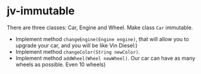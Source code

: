 # jv-immutable

There are three classes: Car, Engine and Wheel. Make class `Car` immutable.
- Implement method `changeEngine(Engine engine)`, 
that will allow you to upgrade your car, and you will be like Vin Diesel:)
- Implement method `changeColor(String newColor)`. 
- Implement method `addWheel(Wheel newWheel)`. Our car can have as many wheels as possible. Even 10 wheels)
